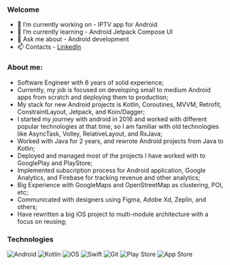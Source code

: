 ### Welcome

- 🔭 I’m currently working on - IPTV app for Android
- 🌱 I’m currently learning - Android Jetpack Compose UI
- 💬 Ask me about - Android development
- 📫 Contacts -  [LinkedIn](https://www.linkedin.com/in/konstantyn-prysiazhnyi-031505138/)

### About me:
- Software Engineer with 6 years of solid experience;
- Currently, my job is focused on developing small to medium Android apps from scratch and deploying them to production;
- My stack for new Android projects is Kotlin, Coroutines, MVVM, Retrofit, ConstraintLayout, Jetpack, and Koin/Dagger;
- I started my journey with android in 2016 and worked with different popular technologies at that time, so I am familiar with old technologies like AsyncTask, Volley, RelativeLayout, and RxJava;
- Worked with Java for 2 years, and rewrote Android projects from Java to Kotlin;
- Deployed and managed most of the projects I have worked with to GooglePlay and PlayStore;
- Implemented subscription process for Android application, Google Analytics, and Firebase for tracking revenue and other analytics;
- Big Experience with GoogleMaps and OpenStreetMap as clustering, POI, etc;
- Communicated with designers using Figma, Adobe Xd, Zeplin, and others;
- Have rewritten a big iOS project to multi-module architecture with a focus on reusing;

### Technologies

![Android](https://img.shields.io/badge/Android-3DDC84?style=for-the-badge&logo=android&logoColor=white)
![Kotlin](https://img.shields.io/badge/kotlin-%230095D5.svg?style=for-the-badge&logo=kotlin&logoColor=white)
![iOS](https://img.shields.io/badge/iOS-000000?style=for-the-badge&logo=ios&logoColor=white)
![Swift](https://img.shields.io/badge/swift-%23FA7343.svg?style=for-the-badge&logo=swift&logoColor=white)
![Git](https://img.shields.io/badge/git-%23F05033.svg?style=for-the-badge&logo=git&logoColor=white)
![Play Store](https://img.shields.io/badge/Google_Play-414141?style=for-the-badge&logo=google-play&logoColor=white")
![App Store](https://img.shields.io/badge/App_Store-0D96F6?style=for-the-badge&logo=app-store&logoColor=white")

